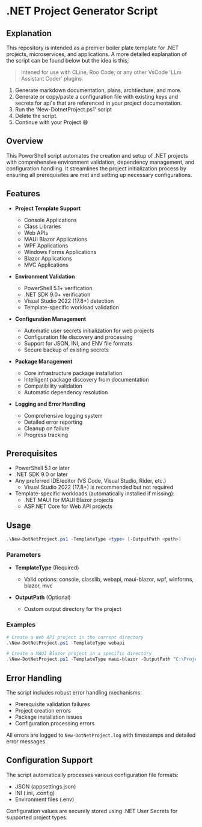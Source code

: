 # .NET Project Generator Script

## Explanation

This repository is intended as a premier boiler plate template for .NET projects, microservices, and applications. A more detailed explanation of the script can be found below but the idea is this;

>Intened for use with CLine, Roo Code, or any other VsCode 'LLm Assistant Coder' plugins.

1) Generate markdown documentation, plans, archtiecture, and more.
2) Generate or copy/paste a configuration file with existing keys and secrets for api's that are referenced in your project documentation.
3) Run the 'New-DotnetProject.ps1' script
4) Delete the script.
5) Continue with your Project :smile:

## Overview

This PowerShell script automates the creation and setup of .NET projects with comprehensive environment validation, dependency management, and configuration handling. It streamlines the project initialization process by ensuring all prerequisites are met and setting up necessary configurations.

## Features

- **Project Template Support**
  - Console Applications
  - Class Libraries
  - Web APIs
  - MAUI Blazor Applications
  - WPF Applications
  - Windows Forms Applications
  - Blazor Applications
  - MVC Applications

- **Environment Validation**
  - PowerShell 5.1+ verification
  - .NET SDK 9.0+ verification
  - Visual Studio 2022 (17.8+) detection
  - Template-specific workload validation

- **Configuration Management**
  - Automatic user secrets initialization for web projects
  - Configuration file discovery and processing
  - Support for JSON, INI, and ENV file formats
  - Secure backup of existing secrets

- **Package Management**
  - Core infrastructure package installation
  - Intelligent package discovery from documentation
  - Compatibility validation
  - Automatic dependency resolution

- **Logging and Error Handling**
  - Comprehensive logging system
  - Detailed error reporting
  - Cleanup on failure
  - Progress tracking

## Prerequisites

- PowerShell 5.1 or later
- .NET SDK 9.0 or later
- Any preferred IDE/editor (VS Code, Visual Studio, Rider, etc.)
  - Visual Studio 2022 (17.8+) is recommended but not required
- Template-specific workloads (automatically installed if missing):
  - .NET MAUI for MAUI Blazor projects
  - ASP.NET Core for Web API projects

## Usage

```powershell
.\New-DotNetProject.ps1 -TemplateType <type> [-OutputPath <path>]
```

### Parameters

- **TemplateType** (Required)
  - Valid options: console, classlib, webapi, maui-blazor, wpf, winforms, blazor, mvc

- **OutputPath** (Optional)
  - Custom output directory for the project

### Examples

```powershell
# Create a Web API project in the current directory
.\New-DotNetProject.ps1 -TemplateType webapi

# Create a MAUI Blazor project in a specific directory
.\New-DotNetProject.ps1 -TemplateType maui-blazor -OutputPath "C:\Projects"
```

## Error Handling

The script includes robust error handling mechanisms:

- Prerequisite validation failures
- Project creation errors
- Package installation issues
- Configuration processing errors

All errors are logged to `New-DotNetProject.log` with timestamps and detailed error messages.

## Configuration Support

The script automatically processes various configuration file formats:

- JSON (appsettings.json)
- INI (.ini, .config)
- Environment files (.env)

Configuration values are securely stored using .NET User Secrets for supported project types.
